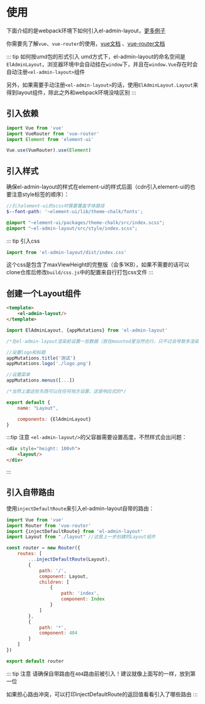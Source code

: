 # 使用

下面介绍的是webpack环境下如何引入el-admin-layout，[更多例子](https://github.com/toesbieya/el-admin-layout/tree/main/example)

你需要先了解`vue`、`vue-router`的使用，[vue文档](https://cn.vuejs.org/v2/guide/) 、[vue-router文档](https://router.vuejs.org/zh)

::: tip 如何按umd包的形式引入
umd方式下，el-admin-layout的命名空间是`ElAdminLayout`，浏览器环境中会自动挂在`window`下，并且在`window.Vue`存在时会自动注册`<el-admin-layout>`组件

另外，如果需要手动注册`<el-admin-layout>`的话，使用`ElAdminLayout.Layout`来得到layout组件，除此之外和webpack环境没啥区别
:::

## 引入依赖

```js
import Vue from 'vue'
import VueRouter from 'vue-router'
import Element from 'element-ui'

Vue.use(VueRouter).use(Element)
```

## 引入样式

确保el-admin-layout的样式在element-ui的样式后面（cdn引入element-ui的也要注意style标签的顺序）：

```scss
//引入element-ui的scss时需要覆盖字体路径
$--font-path: '~element-ui/lib/theme-chalk/fonts';

@import "~element-ui/packages/theme-chalk/src/index.scss";
@import "~el-admin-layout/src/style/index.scss";
```

::: tip 引入css
```js
import from 'el-admin-layout/dist/index.css'
```
这个css是包含了maxViewHeight的完整版（会多1KB），如果不需要的话可以clone仓库后修改`build/css.js`中的配置来自行打包css文件
:::

## 创建一个Layout组件

```html
<template>
    <el-admin-layout/>
</template>
```

```js
import ElAdminLayout, {appMutations} from 'el-admin-layout'

/*在el-admin-layout渲染前设置一些数据（放在mounted里当然也行，只不过会导致多渲染一次）*/

//设置logo和标题
appMutations.title('测试')
appMutations.logo('./logo.png')

//设置菜单
appMutations.menus([...])

/*当然上面这些东西可以在任何地方设置，这是响应式的*/

export default {
    name: "Layout",

    components: {ElAdminLayout}
}
```

:::tip 注意
`<el-admin-layout/>`的父容器需要设置高度，不然样式会出问题：
```html
<div style="height: 100vh">
    <layout/>
</div>
```
:::

## 引入自带路由

使用`injectDefaultRoute`来引入el-admin-layout自带的路由：

```js
import Vue from 'vue'
import Router from 'vue-router'
import {injectDefaultRoute} from 'el-admin-layout'
import Layout from "./layout" //这是上一步创建的Layout组件

const router = new Router({
    routes: [
        ...injectDefaultRoute(Layout),
        {
            path: '/',
            component: Layout,
            children: [
                {
                    path: 'index',
                    component: Index
                }
            ]
        },
        {
            path: '*',
            component: 404
        }
    ]
})

export default router
```

::: tip 注意
请确保自带路由在`404`路由前被引入！建议就像上面写的一样，放到第一位

如果担心路由冲突，可以打印injectDefaultRoute的返回值看看引入了哪些路由
:::
